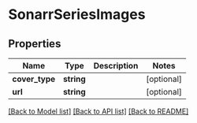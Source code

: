 # SonarrSeriesImages

## Properties
Name | Type | Description | Notes
------------ | ------------- | ------------- | -------------
**cover_type** | **string** |  | [optional] 
**url** | **string** |  | [optional] 

[[Back to Model list]](../../README.md#documentation-for-models) [[Back to API list]](../../README.md#documentation-for-api-endpoints) [[Back to README]](../../README.md)

